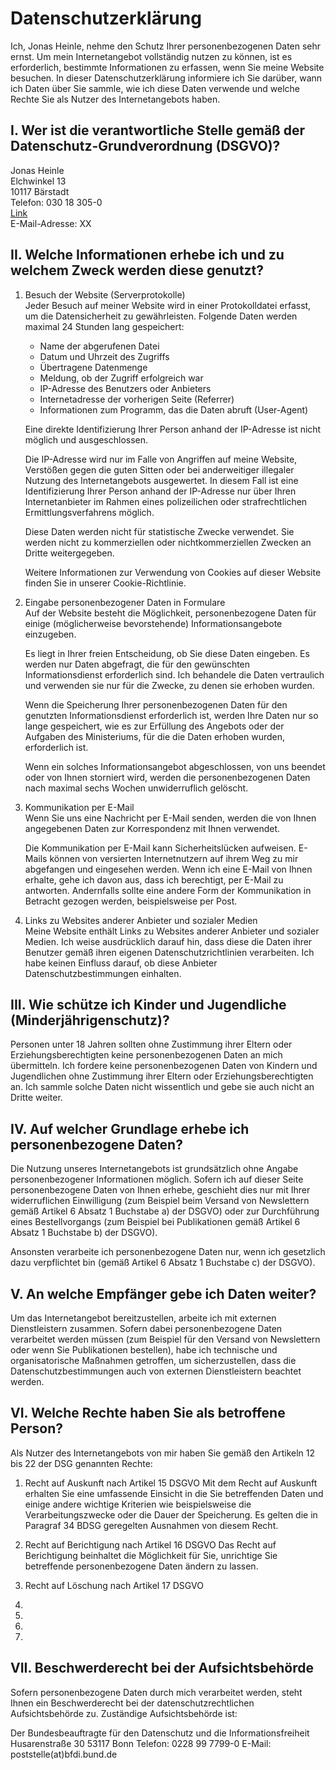 # Datenschutzerklärung

Ich, Jonas Heinle, nehme den Schutz Ihrer personenbezogenen Daten sehr ernst. Um mein Internetangebot vollständig nutzen zu können, ist es erforderlich, bestimmte Informationen zu erfassen, wenn Sie meine Website besuchen. In dieser Datenschutzerklärung informiere ich Sie darüber, wann ich Daten über Sie sammle, wie ich diese Daten verwende und welche Rechte Sie als Nutzer des Internetangebots haben.

## I. Wer ist die verantwortliche Stelle gemäß der Datenschutz-Grundverordnung (DSGVO)?
Jonas Heinle  
Elchwinkel 13  
10117 Bärstadt  
Telefon: 030 18 305-0  
[Link](#)  
E-Mail-Adresse: XX

## II. Welche Informationen erhebe ich und zu welchem Zweck werden diese genutzt?
1. Besuch der Website (Serverprotokolle)  
   Jeder Besuch auf meiner Website wird in einer Protokolldatei erfasst, um die Datensicherheit zu gewährleisten. Folgende Daten werden maximal 24 Stunden lang gespeichert:

   - Name der abgerufenen Datei
   - Datum und Uhrzeit des Zugriffs
   - Übertragene Datenmenge
   - Meldung, ob der Zugriff erfolgreich war
   - IP-Adresse des Benutzers oder Anbieters
   - Internetadresse der vorherigen Seite (Referrer)
   - Informationen zum Programm, das die Daten abruft (User-Agent)

   Eine direkte Identifizierung Ihrer Person anhand der IP-Adresse ist nicht möglich und ausgeschlossen.

   Die IP-Adresse wird nur im Falle von Angriffen auf meine Website, Verstößen gegen die guten Sitten oder bei anderweitiger illegaler Nutzung des Internetangebots ausgewertet. In diesem Fall ist eine Identifizierung Ihrer Person anhand der IP-Adresse nur über Ihren Internetanbieter im Rahmen eines polizeilichen oder strafrechtlichen Ermittlungsverfahrens möglich.

   Diese Daten werden nicht für statistische Zwecke verwendet. Sie werden nicht zu kommerziellen oder nichtkommerziellen Zwecken an Dritte weitergegeben.

   Weitere Informationen zur Verwendung von Cookies auf dieser Website finden Sie in unserer Cookie-Richtlinie.

2. Eingabe personenbezogener Daten in Formulare  
   Auf der Website besteht die Möglichkeit, personenbezogene Daten für einige (möglicherweise bevorstehende) Informationsangebote einzugeben.

   Es liegt in Ihrer freien Entscheidung, ob Sie diese Daten eingeben. Es werden nur Daten abgefragt, die für den gewünschten Informationsdienst erforderlich sind. Ich behandele die Daten vertraulich und verwenden sie nur für die Zwecke, zu denen sie erhoben wurden.

   Wenn die Speicherung Ihrer personenbezogenen Daten für den genutzten Informationsdienst erforderlich ist, werden Ihre Daten nur so lange gespeichert, wie es zur Erfüllung des Angebots oder der Aufgaben des Ministeriums, für die die Daten erhoben wurden, erforderlich ist.

   Wenn ein solches Informationsangebot abgeschlossen, von uns beendet oder von Ihnen storniert wird, werden die personenbezogenen Daten nach maximal sechs Wochen unwiderruflich gelöscht.

3. Kommunikation per E-Mail  
   Wenn Sie uns eine Nachricht per E-Mail senden, werden die von Ihnen angegebenen Daten zur Korrespondenz mit Ihnen verwendet.

   Die Kommunikation per E-Mail kann Sicherheitslücken aufweisen. E-Mails können von versierten Internetnutzern auf ihrem Weg zu mir abgefangen und eingesehen werden. Wenn ich eine E-Mail von Ihnen erhalte, gehe ich davon aus, dass ich berechtigt, per E-Mail zu antworten. Andernfalls sollte eine andere Form der Kommunikation in Betracht gezogen werden, beispielsweise per Post.

4. Links zu Websites anderer Anbieter und sozialer Medien  
   Meine Website enthält Links zu Websites anderer Anbieter und sozialer Medien. Ich weise ausdrücklich darauf hin, dass diese die Daten ihrer Benutzer gemäß ihren eigenen Datenschutzrichtlinien verarbeiten. Ich habe keinen Einfluss darauf, ob diese Anbieter Datenschutzbestimmungen einhalten.

## III. Wie schütze ich Kinder und Jugendliche (Minderjährigenschutz)?
Personen unter 18 Jahren sollten ohne Zustimmung ihrer Eltern oder Erziehungsberechtigten keine personenbezogenen Daten an mich übermitteln. Ich fordere keine personenbezogenen Daten von Kindern und Jugendlichen ohne Zustimmung ihrer Eltern oder Erziehungsberechtigten an. Ich sammle solche Daten nicht wissentlich und gebe sie auch nicht an Dritte weiter.

## IV. Auf welcher Grundlage erhebe ich personenbezogene Daten?
Die Nutzung unseres Internetangebots ist grundsätzlich ohne Angabe personenbezogener Informationen möglich. Sofern ich auf dieser Seite personenbezogene Daten von Ihnen erhebe, geschieht dies nur mit Ihrer widerruflichen Einwilligung (zum Beispiel beim Versand von Newslettern gemäß Artikel 6 Absatz 1 Buchstabe a) der DSGVO) oder zur Durchführung eines Bestellvorgangs (zum Beispiel bei Publikationen gemäß Artikel 6 Absatz 1 Buchstabe b) der DSGVO).

Ansonsten verarbeite ich personenbezogene Daten nur, wenn ich gesetzlich dazu verpflichtet bin (gemäß Artikel 6 Absatz 1 Buchstabe c) der DSGVO).

## V. An welche Empfänger gebe ich Daten weiter?
Um das Internetangebot bereitzustellen, arbeite ich mit externen Dienstleistern zusammen. Sofern dabei personenbezogene Daten verarbeitet werden müssen (zum Beispiel für den Versand von Newslettern oder wenn Sie Publikationen bestellen), habe ich technische und organisatorische Maßnahmen getroffen, um sicherzustellen, dass die Datenschutzbestimmungen auch von externen Dienstleistern beachtet werden.

## VI. Welche Rechte haben Sie als betroffene Person?
Als Nutzer des Internetangebots von mir haben Sie gemäß den Artikeln 12 bis 22 der DSG genannten
Rechte: 

1. 	Recht auf Auskunft nach Artikel 15 DSGVO
	Mit dem Recht auf Auskunft erhalten Sie eine umfassende Einsicht in die Sie 
	betreffenden Daten und einige andere wichtige Kriterien wie beispielsweise die 
	Verarbeitungszwecke oder die Dauer der Speicherung. Es gelten die in Paragraf 34 BDSG 
	geregelten Ausnahmen von diesem Recht. 

2. 	Recht auf Berichtigung nach Artikel 16 DSGVO
	Das Recht auf Berichtigung beinhaltet die Möglichkeit für Sie, unrichtige Sie betreffende personenbezogene Daten ändern zu lassen. 

3.	Recht auf Löschung nach Artikel 17 DSGVO
4.
5.
6.
7.

## VII. Beschwerderecht bei der Aufsichtsbehörde

Sofern personenbezogene Daten durch mich verarbeitet werden, steht Ihnen ein Beschwerderecht bei der datenschutzrechtlichen Aufsichtsbehörde zu. Zuständige Aufsichtsbehörde ist:

Der Bundesbeauftragte für den Datenschutz und die Informationsfreiheit
Husarenstraße 30
53117 Bonn
Telefon: 0228 99 7799-0
E-Mail: poststelle(at)bfdi.bund.de